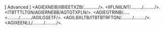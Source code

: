 [ Advanced ]
 <AGIEXNEIB/IIBIEETXZB/............/>.
 <IIFLNIILNT/........./........./>.
 <ITBTTTLTGN/AGIERNEBB/AGTGTXFLN/>.
 <AGIEGTRINB/.....
 <........./........./AGILGSETF/>.
 <AGILBXLTB/ITBTBTRFTGN/........./........./>.
 <AGIXEENLL/........./........./>.

